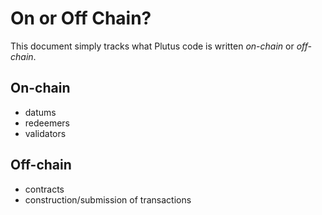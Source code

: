 On or Off Chain?
================

This document simply tracks what Plutus code is written _on-chain_
or _off-chain_.

On-chain
--------

- datums 
- redeemers 
- validators

Off-chain 
---------

- contracts
- construction/submission of transactions
